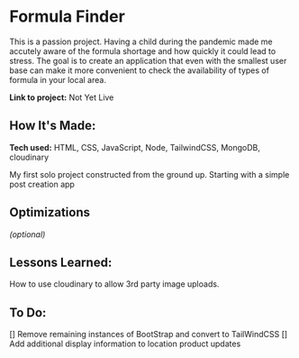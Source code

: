 # Formula Finder
This is a passion project. Having a child during the pandemic made me accutely aware of the formula shortage and how quickly it could lead to stress. The goal is to create an application that even with the smallest user base can make it more convenient to check the availability of types of formula in your local area.

**Link to project:** Not Yet Live


## How It's Made:

**Tech used:** HTML, CSS, JavaScript, Node, TailwindCSS, MongoDB, cloudinary

My first solo project constructed from the ground up. Starting with a simple post creation app

## Optimizations
*(optional)*



## Lessons Learned:
How to use cloudinary to allow 3rd party image uploads.

## To Do:
[] Remove remaining instances of BootStrap and convert to TailWindCSS
[] Add additional display information to location product updates




